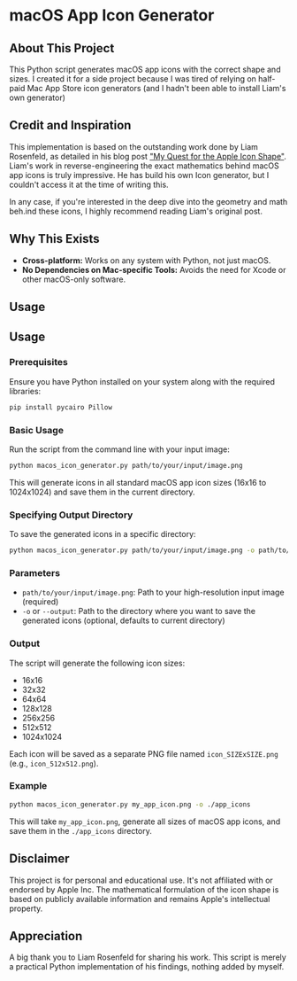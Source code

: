 # macOS App Icon Generator

## About This Project

This Python script generates macOS app icons with the correct shape and sizes. I created it for a side project because I was tired of relying on half-paid Mac App Store icon generators (and I hadn't been able to install Liam's own generator)

## Credit and Inspiration

This implementation is based on the outstanding work done by Liam Rosenfeld, as detailed in his blog post ["My Quest for the Apple Icon Shape"](https://liamrosenfeld.com/posts/apple_icon_quest/). Liam's work in reverse-engineering the exact mathematics behind macOS app icons is truly impressive. He has build his own Icon generator, but I couldn't access it at the time of writing this. 

In any case, if you're interested in the deep dive into the geometry and math beh.ind these icons, I highly recommend reading Liam's original post. 

## Why This Exists

- **Cross-platform:** Works on any system with Python, not just macOS.
- **No Dependencies on Mac-specific Tools:** Avoids the need for Xcode or other macOS-only software.

## Usage

## Usage

### Prerequisites

Ensure you have Python installed on your system along with the required libraries:

```bash
pip install pycairo Pillow
```

### Basic Usage

Run the script from the command line with your input image:

```bash
python macos_icon_generator.py path/to/your/input/image.png
```

This will generate icons in all standard macOS app icon sizes (16x16 to 1024x1024) and save them in the current directory.

### Specifying Output Directory

To save the generated icons in a specific directory:

```bash
python macos_icon_generator.py path/to/your/input/image.png -o path/to/output/directory
```

### Parameters

- `path/to/your/input/image.png`: Path to your high-resolution input image (required)
- `-o` or `--output`: Path to the directory where you want to save the generated icons (optional, defaults to current directory)

### Output

The script will generate the following icon sizes:
- 16x16
- 32x32
- 64x64
- 128x128
- 256x256
- 512x512
- 1024x1024

Each icon will be saved as a separate PNG file named `icon_SIZExSIZE.png` (e.g., `icon_512x512.png`).

### Example

```bash
python macos_icon_generator.py my_app_icon.png -o ./app_icons
```

This will take `my_app_icon.png`, generate all sizes of macOS app icons, and save them in the `./app_icons` directory.

## Disclaimer

This project is for personal and educational use. It's not affiliated with or endorsed by Apple Inc. The mathematical formulation of the icon shape is based on publicly available information and remains Apple's intellectual property.

## Appreciation

A big thank you to Liam Rosenfeld for sharing his work. This script is merely a practical Python implementation of his findings, nothing added by myself.

